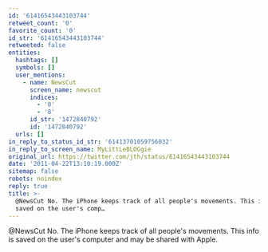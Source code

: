 ```yaml
---
id: '61416543443103744'
retweet_count: '0'
favorite_count: '0'
id_str: '61416543443103744'
retweeted: false
entities:
  hashtags: []
  symbols: []
  user_mentions:
    - name: NewsCut
      screen_name: newscut
      indices:
        - '0'
        - '8'
      id_str: '1472840792'
      id: '1472840792'
  urls: []
in_reply_to_status_id_str: '61413701059756032'
in_reply_to_screen_name: MyLittLeBLOGgie
original_url: https://twitter.com/jth/status/61416543443103744
date: '2011-04-22T13:10:19.000Z'
sitemap: false
robots: noindex
reply: true
title: >-
  @NewsCut No. The iPhone keeps track of all people's movements. This info is
  saved on the user's comp…
---
```


@NewsCut No. The iPhone keeps track of all people's movements. This info is saved on the user's computer and may be shared with Apple.